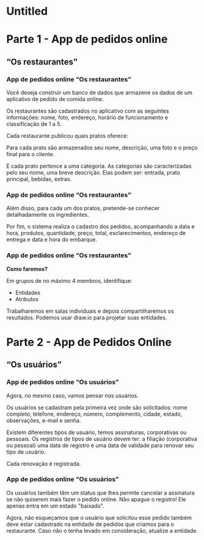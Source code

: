 # Untitled

# **Parte 1 - App de pedidos online**

## **“Os restaurantes”**

### **App de pedidos online “Os restaurantes”**

Você deseja construir um banco de dados que armazene os dados de um aplicativo
de pedido de comida online.

Os restaurantes são cadastrados no aplicativo com as seguintes informações: nome,
foto, endereço, horário de funcionamento e classificação de 1 a 5.

Cada restaurante publicou quais pratos oferece:

Para cada prato são armazenados seu nome, descrição, uma foto e o preço final
para o cliente.

E cada prato pertence a uma categoria. As categorias são caracterizadas pelo seu
nome, uma breve descrição. Elas podem ser: entrada, prato principal, bebidas,
extras.

### **App de pedidos online “Os restaurantes”**

Além disso, para cada um dos pratos, pretende-se conhecer
detalhadamente os ingredientes.

Por fim, o sistema realiza o cadastro dos pedidos, acompanhando a data
e hora, produtos, quantidade, preço, total, esclarecimentos, endereço de
entrega e data e hora do embarque.

### **App de pedidos online “Os restaurantes”**

**Como faremos?**

Em grupos de no máximo 4 membros, identifique:

- Entidades
- Atributos

Trabalharemos em salas individuais e depois compartilharemos os resultados.
Podemos usar draw.io para projetar suas entidades.

# **Parte 2 - App de Pedidos Online**

## **“Os usuários”**

### **App de pedidos online “Os usuários”**

Agora, no mesmo caso, vamos pensar nos usuários.

Os usuários se cadastram pela primeira vez onde são solicitados:
nome completo, telefone, endereço, número, complemento,
cidade, estado, observações, e-mail e senha.

Existem diferentes tipos de usuário, temos assinaturas,
corporativas ou pessoais. Os registros de tipos de usuário devem
ter: a filiação (corporativa ou pessoal) uma data de registro e uma
data de validade para renovar seu tipo de usuário.

Cada renovação é registrada.

### **App de pedidos online “Os usuários”**

Os usuários também têm um status que lhes permite cancelar a
assinatura se não quiserem mais fazer o pedido online. Não apague o
registro! Ele apenas entra em um estado "baixado".

Agora, não esqueçamos que o usuário que solicitou esse pedido
também deve estar cadastrado na entidade de pedidos que criamos
para o restaurante. Caso não o tenha levado em consideração, atualize
a entidade.